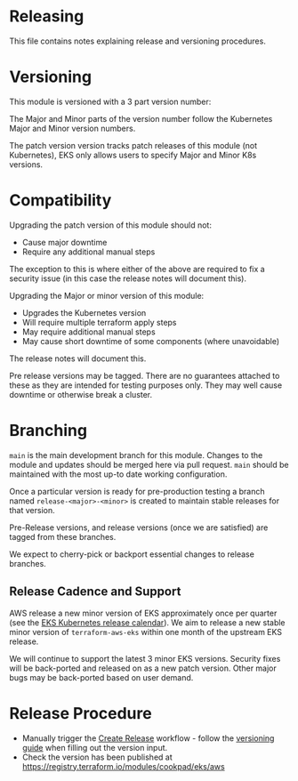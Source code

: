 # Releasing

This file contains notes explaining release and versioning procedures.

# Versioning

This module is versioned with a 3 part version number:

The Major and Minor parts of the version number follow the Kubernetes Major
and Minor version numbers.

The patch version version tracks patch releases of this module (not Kubernetes),
EKS only allows users to specify Major and Minor K8s versions.

# Compatibility

Upgrading the patch version of this module should not:

* Cause major downtime
* Require any additional manual steps

The exception to this is where either of the above are required to fix a
security issue (in this case the release notes will document this).

Upgrading the Major or minor version of this module:

* Upgrades the Kubernetes version
* Will require multiple terraform apply steps
* May require additional manual steps
* May cause short downtime of some components (where unavoidable)

The release notes will document this.

Pre release versions may be tagged. There are no guarantees attached to these
as they are intended for testing purposes only. They may well cause downtime
or otherwise break a cluster.

# Branching

`main` is the main development branch for this module. Changes to the module
and updates should be merged here via pull request. `main` should be maintained
with the most up-to date working configuration.

Once a particular version is ready for pre-production testing a branch named 
`release-<major>-<minor>` is created to maintain stable releases for that version.

Pre-Release versions, and release versions (once we are satisfied) are tagged
from these branches.

We expect to cherry-pick or backport essential changes to release branches.

## Release Cadence and Support

AWS release a new minor version of EKS approximately once per quarter (see the [EKS Kubernetes release calendar](https://docs.aws.amazon.com/eks/latest/userguide/kubernetes-versions.html#kubernetes-release-calendar)). We aim to release a new stable minor version of `terraform-aws-eks` within one month of the upstream EKS release.

We will continue to support the latest 3 minor EKS versions. Security fixes will be back-ported and released on as a new patch version. Other major bugs may be back-ported based on user demand.

# Release Procedure

* Manually trigger the [Create Release](https://github.com/cookpad/terraform-aws-eks//actions?query=workflow%3A%22Create+Release%22) workflow - follow the [versioning guide](#versioning) when filling out the version input.
* Check the version has been published at https://registry.terraform.io/modules/cookpad/eks/aws

